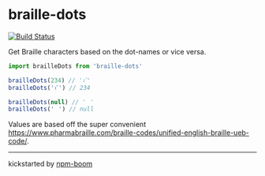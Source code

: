 # braille-dots

[![Build Status](https://travis-ci.com/reergymerej/braille-dots.svg?token=AiAzfY2MJmZkDBAp517s&branch=master)](https://travis-ci.com/reergymerej/braille-dots)

Get Braille characters based on the dot-names or vice versa.

```js
import brailleDots from 'braille-dots'

brailleDots(234) // '⠎'
brailleDots('⠎') // 234

brailleDots(null) // '⠀'
brailleDots('⠀') // null
```


Values are based off the super convenient
https://www.pharmabraille.com/braille-codes/unified-english-braille-ueb-code/.







---
kickstarted by [npm-boom][npm-boom]

[npm-boom]: https://github.com/reergymerej/npm-boom
